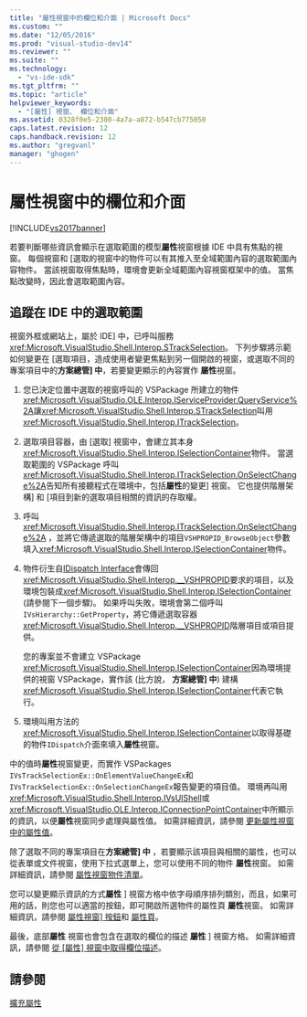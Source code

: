 ```yaml
---
title: "屬性視窗中的欄位和介面 | Microsoft Docs"
ms.custom: ""
ms.date: "12/05/2016"
ms.prod: "visual-studio-dev14"
ms.reviewer: ""
ms.suite: ""
ms.technology: 
  - "vs-ide-sdk"
ms.tgt_pltfrm: ""
ms.topic: "article"
helpviewer_keywords: 
  - "[屬性] 視窗、 欄位和介面"
ms.assetid: 0328f0e5-2380-4a7a-a872-b547cb775050
caps.latest.revision: 12
caps.handback.revision: 12
ms.author: "gregvanl"
manager: "ghogen"
---
```

# 屬性視窗中的欄位和介面
[!INCLUDE[vs2017banner](../../code-quality/includes/vs2017banner.md)]

若要判斷哪些資訊會顯示在選取範圍的模型**屬性**視窗根據 IDE 中具有焦點的視窗。  每個視窗和 \[選取的視窗中的物件可以有其推入至全域範圍內容的選取範圍內容物件。  當該視窗取得焦點時，環境會更新全域範圍內容視窗框架中的值。  當焦點改變時，因此會選取範圍內容。  
  
## 追蹤在 IDE 中的選取範圍  
 視窗外框或網站上，屬於 IDE\] 中，已呼叫服務<xref:Microsoft.VisualStudio.Shell.Interop.STrackSelection>。  下列步驟將示範如何變更在 \[選取項目，造成使用者變更焦點到另一個開啟的視窗，或選取不同的專案項目中的**方案總管\] 中**，若要變更顯示的內容實作 **屬性**視窗。  
  
1.  您已決定位置中選取的視窗呼叫的 VSPackage 所建立的物件<xref:Microsoft.VisualStudio.OLE.Interop.IServiceProvider.QueryService%2A>讓<xref:Microsoft.VisualStudio.Shell.Interop.STrackSelection>叫用<xref:Microsoft.VisualStudio.Shell.Interop.ITrackSelection>。  
  
2.  選取項目容器，由 \[選取\] 視窗中，會建立其本身<xref:Microsoft.VisualStudio.Shell.Interop.ISelectionContainer>物件。  當選取範圍的 VSPackage 呼叫<xref:Microsoft.VisualStudio.Shell.Interop.ITrackSelection.OnSelectChange%2A>告知所有接聽程式在環境中，包括**屬性**的變更\] 視窗。  它也提供階層架構\] 和 \[項目到新的選取項目相關的資訊的存取權。  
  
3.  呼叫<xref:Microsoft.VisualStudio.Shell.Interop.ITrackSelection.OnSelectChange%2A> ，並將它傳遞選取的階層架構中的項目`VSHPROPID_BrowseObject`參數填入<xref:Microsoft.VisualStudio.Shell.Interop.ISelectionContainer>物件。  
  
4.  物件衍生自[IDispatch Interface](http://msdn.microsoft.com/zh-tw/ebbff4bc-36b2-4861-9efa-ffa45e013eb5)會傳回<xref:Microsoft.VisualStudio.Shell.Interop.__VSHPROPID>要求的項目，以及環境包裝成<xref:Microsoft.VisualStudio.Shell.Interop.ISelectionContainer> \(請參閱下一個步驟\)。  如果呼叫失敗，環境會第二個呼叫`IVsHierarchy::GetProperty`，將它傳遞選取容器<xref:Microsoft.VisualStudio.Shell.Interop.__VSHPROPID>階層項目或項目提供。  
  
     您的專案並不會建立 VSPackage <xref:Microsoft.VisualStudio.Shell.Interop.ISelectionContainer>因為環境提供的視窗 VSPackage，實作該 \(比方說， **方案總管\] 中**\) 建構<xref:Microsoft.VisualStudio.Shell.Interop.ISelectionContainer>代表它執行。  
  
5.  環境叫用方法的<xref:Microsoft.VisualStudio.Shell.Interop.ISelectionContainer>以取得基礎的物件`IDispatch`介面來填入**屬性**視窗。  
  
 中的值時**屬性**視窗變更，而實作 VSPackages `IVsTrackSelectionEx::OnElementValueChangeEx`和`IVsTrackSelectionEx::OnSelectionChangeEx`報告變更的項目值。  環境再叫用<xref:Microsoft.VisualStudio.Shell.Interop.IVsUIShell>或<xref:Microsoft.VisualStudio.OLE.Interop.IConnectionPointContainer>中所顯示的資訊，以便**屬性**視窗同步處理與屬性值。  如需詳細資訊，請參閱 [更新屬性視窗中的屬性值](../../misc/updating-property-values-in-the-properties-window.md)。  
  
 除了選取不同的專案項目在**方案總管\] 中** ，若要顯示該項目與相關的屬性，也可以從表單或文件視窗，使用下拉式選單上，您可以使用不同的物件 **屬性**視窗。  如需詳細資訊，請參閱 [屬性視窗物件清單](../../extensibility/internals/properties-window-object-list.md)。  
  
 您可以變更顯示資訊的方式**屬性** \] 視窗方格中依字母順序排列類別，而且，如果可用的話，則您也可以適當的按鈕，即可開啟所選物件的屬性頁 **屬性**視窗。  如需詳細資訊，請參閱 [屬性視窗\] 按鈕](../Topic/Properties%20Window%20Buttons.md)和 [屬性頁](../../extensibility/internals/property-pages.md)。  
  
 最後，底部**屬性** 視窗也會包含在選取的欄位的描述 **屬性** \] 視窗方格。  如需詳細資訊，請參閱 [從 \[屬性\] 視窗中取得欄位描述](../Topic/Getting%20Field%20Descriptions%20from%20the%20Properties%20Window.md)。  
  
## 請參閱  
 [擴充屬性](../../extensibility/internals/extending-properties.md)
